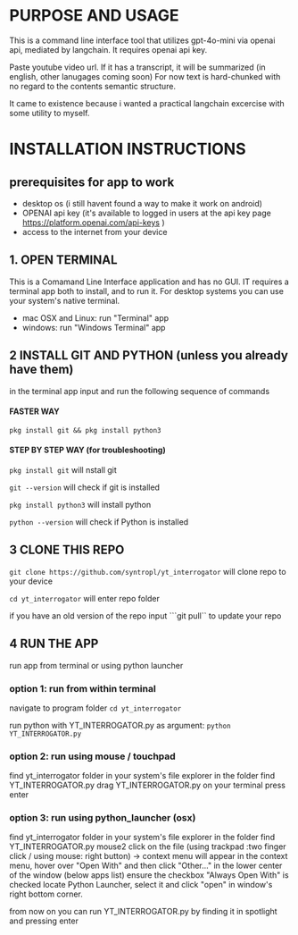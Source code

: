 # PURPOSE AND USAGE
 
This is a command line interface tool that utilizes gpt-4o-mini via openai api, mediated by langchain.
It requires openai api key.

Paste youtube video url. If it has a transcript, it will be summarized (in english, other lanugages coming soon)
For now text is hard-chunked with no regard to the contents semantic structure. 

It came to existence because i wanted a practical langchain excercise with some utility to myself. 

# INSTALLATION INSTRUCTIONS

## prerequisites for app to work
- desktop os (i still havent found a way to make it work on android)
- OPENAI api key (it's available to logged in users at the api key page https://platform.openai.com/api-keys ) 
- access to the internet from your device

## 1. OPEN TERMINAL
This is a Comamand Line Interface application and has no GUI. IT requires a terminal app both to install, and to run it. For desktop systems you can use your system's native terminal.

- mac OSX and Linux: run "Terminal" app
- windows: run "Windows Terminal" app


## 2 INSTALL GIT AND PYTHON (unless you already have them)
in the terminal app input and run the following sequence of commands


#### FASTER WAY
```pkg install git && pkg install python3```

#### STEP BY STEP WAY (for troubleshooting)

```pkg install git``` will nstall git

```git --version``` will check if git is installed


```pkg install python3``` will install python

```python --version``` will check if Python is installed


## 3 CLONE THIS REPO 


```git clone https://github.com/syntropl/yt_interrogator``` will clone repo to your device



```cd yt_interrogator``` will enter repo folder

if you have an old version of the repo input ```git pull`` to update your repo



## 4 RUN THE APP
run app from terminal or using python launcher 


### option 1: run from within terminal
navigate to program folder 
```cd yt_interrogator```

run python with YT_INTERROGATOR.py as argument:
```python YT_INTERROGATOR.py```


### option 2: run using mouse / touchpad 
find yt_interrogator folder in your system's file explorer
in the folder find YT_INTERROGATOR.py
drag YT_INTERROGATOR.py on your terminal
press enter

### option 3: run using python_launcher (osx)
find yt_interrogator folder in your system's file explorer
in the folder find YT_INTERROGATOR.py
mouse2 click on the file (using trackpad :two finger click /  using mouse: right button) -> context menu will appear
in the context menu, hover over "Open With" and then click "Other..."
in the lower center of the window (below apps list) ensure the checkbox "Always Open With" is checked
locate Python Launcher, select it and click "open" in window's right bottom corner.

from now on you can run YT_INTERROGATOR.py by finding it in spotlight and pressing enter





